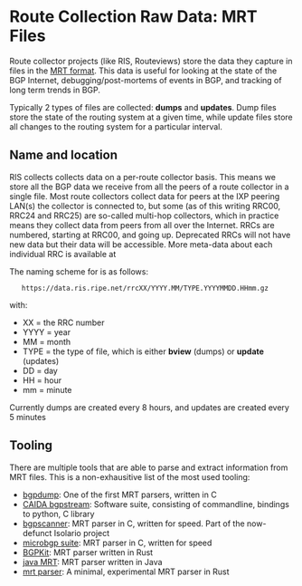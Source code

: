 # Route Collection Raw Data: MRT Files

Route collector projects (like RIS, Routeviews) store the data they capture in files in the [MRT format](https://tools.ietf.org/html/rfc6396). This data is useful for looking at the state of the BGP Internet, debugging/post-mortems of events in BGP, and tracking of long term trends in BGP.

Typically 2 types of files are collected: **dumps** and **updates**. Dump files store the state of the routing system at a given time, 
while update files store all changes to the routing system for a particular interval.

## Name and location

RIS collects collects data on a per-route collector basis. This means we store all the BGP data we receive from all the peers of a route collector in a single file.
Most route collectors collect data for peers at the IXP peering LAN(s) the collector is connected to, but some (as of this writing RRC00, RRC24 and RRC25) 
are so-called multi-hop collectors, which in practice means they collect data from peers from all over the Internet.
RRCs are numbered, starting at RRC00, and going up. Deprecated RRCs will not have new data but their data will be accessible. More meta-data about each
individual RRC is available at 

The naming scheme for is as follows:
```
   https://data.ris.ripe.net/rrcXX/YYYY.MM/TYPE.YYYYMMDD.HHmm.gz
```
   
with:

  * XX = the RRC number
  * YYYY = year
  * MM = month
  * TYPE = the type of file, which is either **bview** (dumps) or **update** (updates)
  * DD = day
  * HH = hour
  * mm = minute

Currently dumps are created every 8 hours,
 and updates are created every 5 minutes

## Tooling

There are multiple tools that are able to parse and extract information from MRT files. This is a non-exhausitive list of the most used tooling:
  * [bgpdump](https://github.com/RIPE-NCC/bgpdump): One of the first MRT parsers, written in C
  * [CAIDA bgpstream](https://bgpstream.caida.org/): Software suite, consisting of commandline, bindings to python, C library
  * [bgpscanner](https://gitlab.com/Isolario/bgpscanner): MRT parser in C, written for speed. Part of the now-defunct Isolario project
  * [microbgp suite](https://git.doublefourteen.io/bgp/ubgpsuite): MRT parser in C, written for speed
  * [BGPKit](https://github.com/bgpkit/bgpkit-parser): MRT parser written in Rust
  * [java MRT](https://github.com/paaguti/java-mrt): MRT parser written in Java
  * [mrt parser](https://github.com/sdstrowes/mrt-parser): A minimal, experimental MRT parser in Rust

